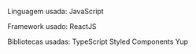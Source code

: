 Linguagem usada:
JavaScript

Framework usado:
ReactJS

Bibliotecas usadas:
TypeScript
Styled Components
Yup
